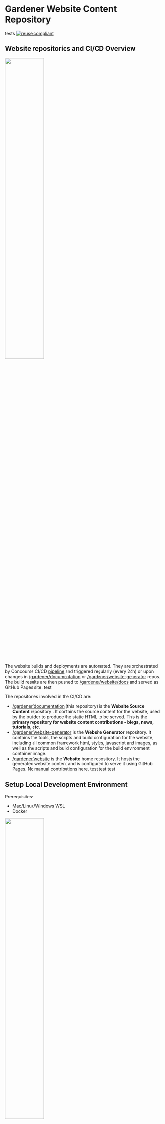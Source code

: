 # Gardener Website Content Repository
tests
[![reuse compliant](https://reuse.software/badge/reuse-compliant.svg)](https://reuse.software/)

## Website repositories and CI/CD Overview

<img style="width:50%" src="images/overview.svg">

The website builds and deployments are automated. They are orchestrated by Concourse CI/CD [pipeline](https://concourse.ci.gardener.cloud/teams/gardener/pipelines/gardener-website-generator-master) and triggered regularly (every 24h) or upon changes in [/gardener/documentation](https://github.com/gardener/documentation) or [/gardener/website-generator](https://github.com/gardener/website-generator) repos. The build results are then pushed to [/gardener/website/docs](https://github.com/gardener/website/tree/master/docs) and served as [GitHub Pages](https://pages.github.com/) site.
test

The repositories involved in the CI/CD are:
- [/gardener/documentation](https://github.com/gardener/documentation/) (this repository) is the **Website Source Content** repository . It contains the source content for the website, used by the builder to produce the static HTML to be served. This is the **primary repository for website content contributions - blogs, news, tutorials, etc**.
- [/gardener/website-generator](https://github.com/gardener/website-generator) is the **Website Generator** repository. It contains the tools, the scripts and build configuration for the website, including all common framework html, styles, javascript and images, as well as the scripts and build configuration for the build environment container image.
- [/gardener/website](https://github.com/gardener/website/) is the **Website** home repository. It hosts the generated website content and is configured to serve it using GitHub Pages. No manual contributions here.
test
test
test
## Setup Local Development Environment 

Prerequisites:
- Mac/Linux/Windows WSL
- Docker

<img style="width:50%"  src="images/local-setup.svg">

1. Clone the website source content
   ```sh
   $ git clone https://github.com/gardener/documentation.git
   ```
1. Run the website locally with real-time update on changes
   ```sh
   $ cd documentation
   $ make serve
   ```

For scenarios other than content development, or if you can't meet some of the prerequisites, please refer to the [reference](https://github.com/gardener/website-generator#build-locally) for setting up build environment locally available at [/gardener/website-generator](https://github.com/gardener/website-generator).


## Contribute

### Add a new page

All content for your website will live inside the `./website/documentation` directory. Each top-level folder in Hugo is considered a 
content section. For example, if your site has three main sections — blog, getting-started, and tutorials — you will have 
three directories at `./website/documentation/blog`, `./website/documentation/getting-started` (WiP), and `./website/documentation/tutorials`.

### Order of content
Normally, the top navigation of a Hugo site is ordered by a `weight` attribute in the front matter section of the `_index.md`
file. For this website, I decide to use the **directory order and put a number in front of each directory**. With this
method, the directory order is synchronized with the menu order. This is more convenient for a content developer 
to navigate between website and content.


### Kind of pages
This website supports three kind of pages:

 - local
 - remote
 - repository
 
 
#### Local page
A `local` page is nothing special for hugo. A good example for a local page is 
the [./website/documentation/060-curated-links/_index.md](./website/documentation/060-curated-links/_index.md) file.



#### Remote Page
a `remote page` contains the front matter section with the reference to the remote `md` file.
Good example is [./website/documentation/getting-started.md](./website/documentation/getting-started.md)


#### Remote Repository
A `remote repo` contains just the front matter section. The real content is crawled during the build process.
A good example is the [./website/documentation/guides/applications/https.md](./website/documentation/guides/applications/https.md) page. 

The remote repo is referenced by the `remote` attribute in the front matter.

